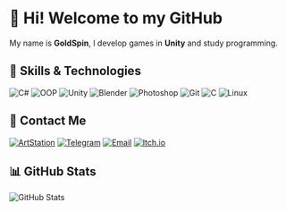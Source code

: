 # 👋 Hi! Welcome to my GitHub

My name is **GoldSpin**, I develop games in **Unity** and study programming.

## 🚀 Skills & Technologies

![C#](https://img.shields.io/badge/C%23-%23239120.svg?style=for-the-badge&logo=c-sharp&logoColor=white)
![OOP](https://img.shields.io/badge/OOP-%23007396.svg?style=for-the-badge)
![Unity](https://img.shields.io/badge/Unity-%23000000.svg?style=for-the-badge&logo=unity&logoColor=white)
![Blender](https://img.shields.io/badge/Blender-%23F5792A.svg?style=for-the-badge&logo=blender&logoColor=white)
![Photoshop](https://img.shields.io/badge/Photoshop-%23007ACC.svg?style=for-the-badge&logo=adobephotoshop&logoColor=white)
![Git](https://img.shields.io/badge/Git-%23F05033.svg?style=for-the-badge&logo=git&logoColor=white)
![C](https://img.shields.io/badge/C-%2300599C.svg?style=for-the-badge&logo=c&logoColor=white)
![Linux](https://img.shields.io/badge/Linux-%23FCC624.svg?style=for-the-badge&logo=linux&logoColor=black)

## 🔗 Contact Me

[![ArtStation](https://img.shields.io/badge/ArtStation-%231F1F1F.svg?style=for-the-badge&logo=artstation&logoColor=white)](https://www.artstation.com/goldspin)
[![Telegram](https://img.shields.io/badge/Telegram-%2326A5E4.svg?style=for-the-badge&logo=telegram&logoColor=white)](https://t.me/iwanttodiehd)
[![Email](https://img.shields.io/badge/Email-%23D14836.svg?style=for-the-badge&logo=gmail&logoColor=white)](mailto:gamedevfales@gmail.com)
[![Itch.io](https://img.shields.io/badge/Itch.io-%23FA5C5C.svg?style=for-the-badge&logo=itch.io&logoColor=white)](https://falesmiletus.itch.io/)

## 📊 GitHub Stats

![GitHub Stats](https://github-readme-stats.vercel.app/api?username=GoldSpin&show_icons=true&theme=dark)
